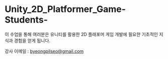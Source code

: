# Unity_2D_Platformer_Game-Students-
이 수업을 통해 여러분은 유니티를 활용한 2D 플래포머 게임 개발에 필요한 기초적인 지식과 경험을 얻게 됩니다.


강사 이메일 : byeongpilseo@gmail.com
